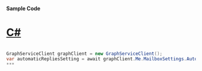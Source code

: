 #### Sample Code
# [C#](#tab/c-sharp)

```C#

GraphServiceClient graphClient = new GraphServiceClient();
var automaticRepliesSetting = await graphClient.Me.MailboxSettings.AutomaticRepliesSetting.Request().GetAsync();
*** 

```